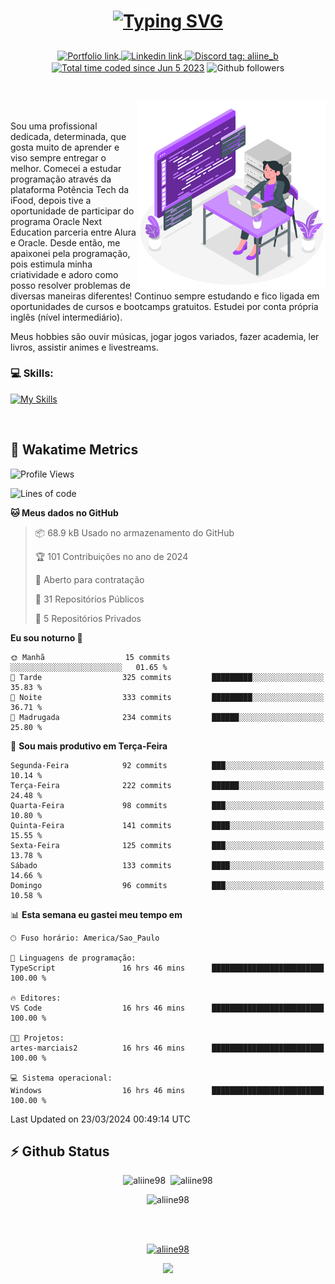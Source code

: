 # <p align = "center"><a href="https://git.io/typing-svg"><img src="https://readme-typing-svg.demolab.com?font=Nova+Mono&size=28&duration=4000&pause=1000&color=980DE6&vCenter=true&random=false&width=480&lines=%E2%9C%A8Ol%C3%A1%2C+sou+Aline+Bevilacqua;%E2%9C%A8Desenvolvedora+Web+Frontend!" alt="Typing SVG" /></a></p>

<p align = "center">
    <a href="https://aliine98.github.io" target="_blank">
        <img alt="Portfolio link" align="center" src = "https://img.shields.io/badge/portfolio-8A2BE2?style=for-the-badge">
    </a>
    <a href="https://www.linkedin.com/in/aline-bevilacqua/" target="_blank">
        <img alt="Linkedin link" align="center" src = "https://img.shields.io/badge/LinkedIn-0077B5?style=for-the-badge&logo=linkedin&logoColor=white">
    </a>
    <a href="https://discord.com/" target="_blank">
        <img alt="Discord tag: aliine_b" align="center" src="https://img.shields.io/badge/-aliine__b-5865f2?style=flat-square&logo=Discord&logoColor=FFF" height="28">
    </a>
    <a href="https://wakatime.com/@aliine"><img src="https://wakatime.com/badge/user/d705bdc6-1244-4026-9380-8de8c1599f8d.svg?style=for-the-badge" alt="Total time coded since Jun 5 2023" align="center"/></a>
    <img alt="Github followers" align="center" src="https://img.shields.io/github/followers/Aliine98?style=for-the-badge&color=bf0f47&logo=github&logoColor=white">
</p><br>

<a href="https://storyset.com/"><img src="./assets/coding-amico.svg" width="300" align="right"></a>

<div align="left">
<br>

Sou uma profissional dedicada, determinada, que gosta muito de aprender e viso sempre entregar o melhor. Comecei a estudar programação através da plataforma Potência Tech da iFood, depois tive a oportunidade de participar do programa Oracle Next Education parceria entre Alura e Oracle. Desde então, me apaixonei pela programação, pois estimula minha criatividade e adoro como posso resolver problemas de diversas maneiras diferentes! Continuo sempre estudando e fico ligada em oportunidades de cursos e bootcamps gratuitos.
Estudei por conta própria inglês (nível intermediário).

Meus hobbies são ouvir músicas, jogar jogos variados, fazer academia, ler livros, assistir animes e livestreams.

### 💻 Skills:
[![My Skills](https://skillicons.dev/icons?i=html,css,js,bootstrap,tailwind,ts,mysql,angular,react,java)](https://skillicons.dev)
</div>
<br>

## 🚀 Wakatime Metrics

<!--START_SECTION:waka-->
![Profile Views](http://img.shields.io/badge/Visualizac%C3%B5es%20do%20perfil-0-blue)

![Lines of code](https://img.shields.io/badge/Desde%20o%20Hello%20World%20eu%20escrevi-205.7%20thousand%20linhas%20de%20c%C3%B3digo-blue)

**🐱 Meus dados no GitHub** 

> 📦 68.9 kB Usado no armazenamento do GitHub 
 > 
> 🏆 101 Contribuições no ano de 2024
 > 
> 💼 Aberto para contratação
 > 
> 📜 31 Repositórios Públicos 
 > 
> 🔑 5 Repositórios Privados 
 > 
**Eu sou noturno 🦉** 

```text
🌞 Manhã                  15 commits          ░░░░░░░░░░░░░░░░░░░░░░░░░   01.65 % 
🌆 Tarde                  325 commits         █████████░░░░░░░░░░░░░░░░   35.83 % 
🌃 Noite                  333 commits         █████████░░░░░░░░░░░░░░░░   36.71 % 
🌙 Madrugada              234 commits         ██████░░░░░░░░░░░░░░░░░░░   25.80 % 
```
📅 **Sou mais produtivo em Terça-Feira** 

```text
Segunda-Feira            92 commits          ███░░░░░░░░░░░░░░░░░░░░░░   10.14 % 
Terça-Feira              222 commits         ██████░░░░░░░░░░░░░░░░░░░   24.48 % 
Quarta-Feira             98 commits          ███░░░░░░░░░░░░░░░░░░░░░░   10.80 % 
Quinta-Feira             141 commits         ████░░░░░░░░░░░░░░░░░░░░░   15.55 % 
Sexta-Feira              125 commits         ███░░░░░░░░░░░░░░░░░░░░░░   13.78 % 
Sábado                   133 commits         ████░░░░░░░░░░░░░░░░░░░░░   14.66 % 
Domingo                  96 commits          ███░░░░░░░░░░░░░░░░░░░░░░   10.58 % 
```


📊 **Esta semana eu gastei meu tempo em** 

```text
🕑︎ Fuso horário: America/Sao_Paulo

💬 Linguagens de programação: 
TypeScript               16 hrs 46 mins      █████████████████████████   100.00 % 

🔥 Editores: 
VS Code                  16 hrs 46 mins      █████████████████████████   100.00 % 

🐱‍💻 Projetos: 
artes-marciais2          16 hrs 46 mins      █████████████████████████   100.00 % 

💻 Sistema operacional: 
Windows                  16 hrs 46 mins      █████████████████████████   100.00 % 
```


 Last Updated on 23/03/2024 00:49:14 UTC
<!--END_SECTION:waka-->
 
## ⚡ Github Status

<p align="center"><img src="https://my-github-readme-stats-aliine98.vercel.app/api?username=aliine98&show_icons=true&locale=en&theme=radical" alt="aliine98" />&nbsp;&nbsp;<img src="https://my-github-readme-stats-aliine98.vercel.app/api/top-langs?username=aliine98&show_icons=true&locale=en&layout=compact&theme=radical&exclude_repo=my-github-readme-stats,my-github-readme-streak-stats,github-readme-streak-stats,ajax-com-js-puro" alt="aliine98" /></p>

<p align="center"><img src="https://streak-stats.demolab.com?user=aliine98&theme=radical" alt="aliine98" /></p>

<br><br>
<p align="center"> <a href="https://github.com/ryo-ma/github-profile-trophy" target="_blank"><img src="https://github-profile-trophy.vercel.app/?username=aliine98&theme=radical&column=4" alt="aliine98" /></a> </p>

<p align="center"><img src="https://media4.giphy.com/media/C1bBFL2dMQxA4/giphy.gif?cid=ecf05e47z7xqxd7gboyuplq95r7v869x9bi8msk1upllpme2&ep=v1_gifs_search&rid=giphy.gif&ct=g" width="700"></p>
